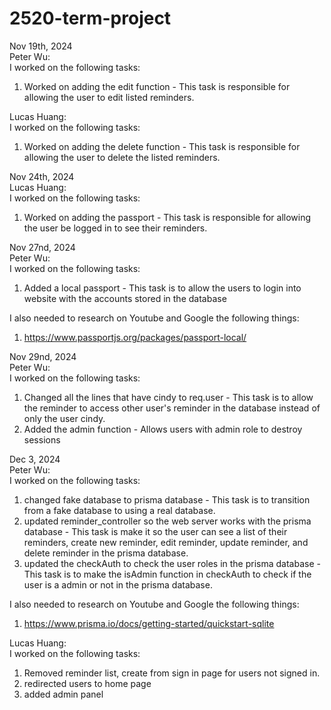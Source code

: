 # 2520-term-project

Nov 19th, 2024\
Peter Wu:\
I worked on the following tasks:
1. <Insert Some Task Here>Worked on adding the edit function - This task is responsible for allowing the user to edit listed reminders.

Lucas Huang:\
I worked on the following tasks:
1. <Delete reminder button>Worked on adding the delete function - This task is responsible for allowing the user to delete the listed reminders.



Nov 24th, 2024\
Lucas Huang:\
I worked on the following tasks:
1. <Importing passport authentification>Worked on adding the passport - This task is responsible for allowing the user be logged in to see their reminders.
  


Nov 27nd, 2024\
Peter Wu:\
I worked on the following tasks:
1. <Insert Some Task Here> Added a local passport - This task is to allow the users to login into website with the accounts stored in the database

I also needed to research on Youtube and Google the following things:
1. <Insert Video or Link to thing you needed to research> https://www.passportjs.org/packages/passport-local/

Nov 29nd, 2024\
Peter Wu:\
I worked on the following tasks:
1. <Insert Some Task Here> Changed all the lines that have cindy to req.user - This task is to allow the reminder to access other user's reminder in the database instead of only the user cindy.
2. <Insert Some Task Here> Added the admin function - Allows users with admin role to destroy sessions
  


Dec 3, 2024\
Peter Wu:\
I worked on the following tasks:
1. <Insert Some Task Here> changed fake database to prisma database - This task is to transition from a fake database to using a real database.
2. <Insert Some Task Here> updated reminder_controller so the web server works with the prisma database - This task is make it so the user can see a list of their reminders, create new reminder, edit reminder, update reminder, and delete reminder in the prisma database.
3. <Insert Some Task Here> updated the checkAuth to check the user roles in the prisma database - This task is to make the isAdmin function in checkAuth to check if the user is a admin or not in the prisma database.

I also needed to research on Youtube and Google the following things:
1. <Insert Video or Link to thing you needed to research> https://www.prisma.io/docs/getting-started/quickstart-sqlite

Lucas Huang:\
I worked on the following tasks:
1. <Insert Some Task Here> Removed reminder list, create from sign in page for users not signed in.
2. <Insert Some Task Here> redirected users to home page
2. <Insert Some Task Here> added admin panel

